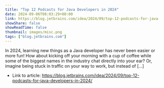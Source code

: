 ```yaml
---
title: "Top 12 Podcasts for Java Developers in 2024"
date: 2024-09-06T08:03:29+00:00
link: https://blog.jetbrains.com/idea/2024/09/top-12-podcasts-for-java-developers-in-2024/
showShare: false
showReadTime: false
thumbnail: images/misc.png
tags: ["blog.jetbrains.com"]
---
```

In 2024, learning new things as a Java developer has never been easier or more fun! How about kicking off your morning with a cup of coffee while some of the biggest names in the industry chat directly into your ear? Or, imagine being stuck in traffic on your way to work, but instead of […]

- Link to article: https://blog.jetbrains.com/idea/2024/09/top-12-podcasts-for-java-developers-in-2024/